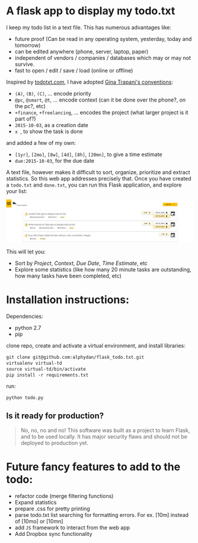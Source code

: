 # A flask app to display my todo.txt 

I keep my todo list in a text file. This has numerous advantages like:

- future proof (Can be read in any operating system, yesterday, today and tomorrow)
- can be edited anywhere (phone, server, laptop, paper)
- independent of vendors / companies / databases which may or may not survive.
- fast to open / edit / save / load (online or offline)

Inspired by [todotxt.com](http://todotxt.com/), I have adopted [Gina Trapani's conventions](https://github.com/ginatrapani/todo.txt-cli/wiki/The-Todo.txt-Format):
 
- `(A)`, `(B)`, `(C)`, ...  encode priority
- `@pc`, `@smart`, `@t`, ... encode context (can it be done over the phone?, on the pc?, etc)
- `+finance`, `+freelancing`, ... encodes the project (what larger project is it part of?)
- `2015-10-03`, as a creation date
- `x `, to show the task is done

and added a few of my own:

- `[1yr]`, `[2mo]`, `[8w]`, `[4d]`, `[8h]`, `[20mn]`, to give a time estimate
- `due:2015-10-03`, for the due date

A text file, however makes it difficult to sort, organize, prioritize and extract statistics. So this web app addresses precisely that.  Once you have created a `todo.txt` and `done.txt`, you can run this Flask application, and explore your list:

![Screenshot of the list](./static/img/todo_list_screenshot.png)

This will let you:

- Sort by *Project*, *Context*, *Due Date*, *Time Estimate*, etc
- Explore some statistics (like how many 20 minute tasks are outstanding, how many tasks have been completed, etc)

# Installation instructions:

Dependencies:

- python 2.7
- pip

clone repo, create and activate a virtual environment, and install libraries:

    git clone git@github.com:alphydan/flask_todo.txt.git
    virtualenv virtual-td
    source virtual-td/bin/activate
    pip install -r requirements.txt

run:

    python todo.py

## Is it ready for production?

> No, no, no and no!  This software was built as a project to learn Flask, and to be used locally.  It has major security flaws and should not be deployed to production yet.

# Future fancy features to add to the todo:

- refactor code (merge filtering functions)
- Expand statistics
- prepare .css for pretty printing
- parse todo.txt list searching for formatting errors. For ex. [10m] instead of [10mo] or [10mn]
- add `JS` framework to interact from the web app
- Add Dropbox sync functionality
